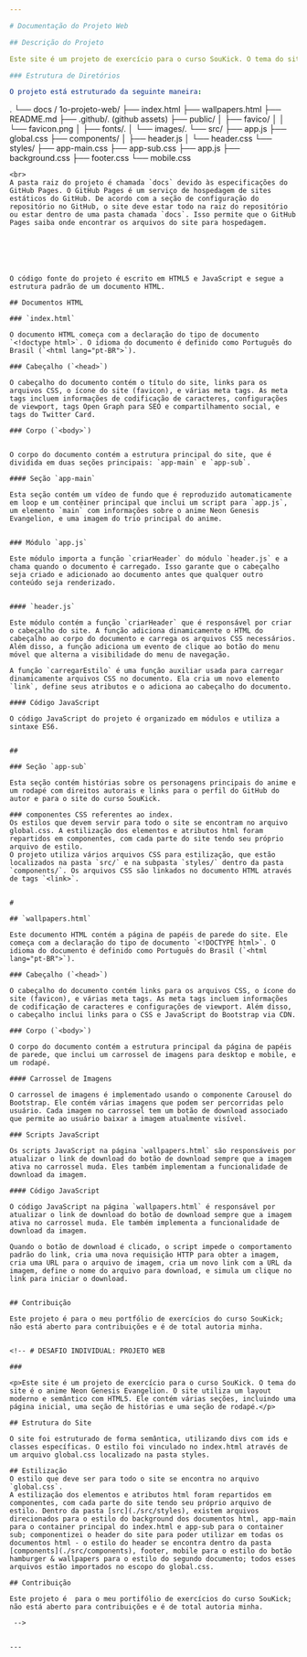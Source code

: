 ```yaml
---

# Documentação do Projeto Web

## Descrição do Projeto

Este site é um projeto de exercício para o curso SouKick. O tema do site é o anime Neon Genesis Evangelion. O site utiliza um layout moderno e semântico com HTML5. Ele contém várias seções, incluindo uma página inicial, uma seção de histórias e uma seção de rodapé.

### Estrutura de Diretórios

O projeto está estruturado da seguinte maneira:

```
.
└── docs / 1o-projeto-web/
    ├── index.html
    ├── wallpapers.html
    ├── README.md
    ├── .github/. (github assets)
    ├── public/
    │   ├── favico/
    │   │   └── favicon.png
    │   ├── fonts/.
    │   └── images/.
    └── src/
        ├── app.js
        ├── global.css
        ├── components/
        │   ├── header.js
        │   └── header.css
        └── styles/
            ├── app-main.css
            ├── app-sub.css
            ├── app.js
            ├── background.css
            ├── footer.css
            └── mobile.css

```
<br>
A pasta raiz do projeto é chamada `docs` devido às especificações do GitHub Pages. O GitHub Pages é um serviço de hospedagem de sites estáticos do GitHub. De acordo com a seção de configuração do repositório no GitHub, o site deve estar todo na raiz do repositório ou estar dentro de uma pasta chamada `docs`. Isso permite que o GitHub Pages saiba onde encontrar os arquivos do site para hospedagem.






O código fonte do projeto é escrito em HTML5 e JavaScript e segue a estrutura padrão de um documento HTML.

## Documentos HTML

### `index.html`

O documento HTML começa com a declaração do tipo de documento `<!doctype html>`. O idioma do documento é definido como Português do Brasil (`<html lang="pt-BR">`).

### Cabeçalho (`<head>`)

O cabeçalho do documento contém o título do site, links para os arquivos CSS, o ícone do site (favicon), e várias meta tags. As meta tags incluem informações de codificação de caracteres, configurações de viewport, tags Open Graph para SEO e compartilhamento social, e tags do Twitter Card.

### Corpo (`<body>`)


O corpo do documento contém a estrutura principal do site, que é dividida em duas seções principais: `app-main` e `app-sub`.

#### Seção `app-main`

Esta seção contém um vídeo de fundo que é reproduzido automaticamente em loop e um contêiner principal que inclui um script para `app.js`, um elemento `main` com informações sobre o anime Neon Genesis Evangelion, e uma imagem do trio principal do anime.


### Módulo `app.js`

Este módulo importa a função `criarHeader` do módulo `header.js` e a chama quando o documento é carregado. Isso garante que o cabeçalho seja criado e adicionado ao documento antes que qualquer outro conteúdo seja renderizado.


#### `header.js`

Este módulo contém a função `criarHeader` que é responsável por criar o cabeçalho do site. A função adiciona dinamicamente o HTML do cabeçalho ao corpo do documento e carrega os arquivos CSS necessários. Além disso, a função adiciona um evento de clique ao botão do menu móvel que alterna a visibilidade do menu de navegação.

A função `carregarEstilo` é uma função auxiliar usada para carregar dinamicamente arquivos CSS no documento. Ela cria um novo elemento `link`, define seus atributos e o adiciona ao cabeçalho do documento.

#### Código JavaScript

O código JavaScript do projeto é organizado em módulos e utiliza a sintaxe ES6.


##

### Seção `app-sub`

Esta seção contém histórias sobre os personagens principais do anime e um rodapé com direitos autorais e links para o perfil do GitHub do autor e para o site do curso SouKick.

### componentes CSS referentes ao index.
Os estilos que devem servir para todo o site se encontram no arquivo global.css. A estilização dos elementos e atributos html foram repartidos em componentes, com cada parte do site tendo seu próprio arquivo de estilo.
O projeto utiliza vários arquivos CSS para estilização, que estão localizados na pasta `src/` e na subpasta `styles/` dentro da pasta `components/`. Os arquivos CSS são linkados no documento HTML através de tags `<link>`.


#

## `wallpapers.html`

Este documento HTML contém a página de papéis de parede do site. Ele começa com a declaração do tipo de documento `<!DOCTYPE html>`. O idioma do documento é definido como Português do Brasil (`<html lang="pt-BR">`).

### Cabeçalho (`<head>`)

O cabeçalho do documento contém links para os arquivos CSS, o ícone do site (favicon), e várias meta tags. As meta tags incluem informações de codificação de caracteres e configurações de viewport. Além disso, o cabeçalho inclui links para o CSS e JavaScript do Bootstrap via CDN.

### Corpo (`<body>`)

O corpo do documento contém a estrutura principal da página de papéis de parede, que inclui um carrossel de imagens para desktop e mobile, e um rodapé.

#### Carrossel de Imagens

O carrossel de imagens é implementado usando o componente Carousel do Bootstrap. Ele contém várias imagens que podem ser percorridas pelo usuário. Cada imagem no carrossel tem um botão de download associado que permite ao usuário baixar a imagem atualmente visível.

### Scripts JavaScript

Os scripts JavaScript na página `wallpapers.html` são responsáveis por atualizar o link de download do botão de download sempre que a imagem ativa no carrossel muda. Eles também implementam a funcionalidade de download da imagem.

#### Código JavaScript

O código JavaScript na página `wallpapers.html` é responsável por atualizar o link de download do botão de download sempre que a imagem ativa no carrossel muda. Ele também implementa a funcionalidade de download da imagem.

Quando o botão de download é clicado, o script impede o comportamento padrão do link, cria uma nova requisição HTTP para obter a imagem, cria uma URL para o arquivo de imagem, cria um novo link com a URL da imagem, define o nome do arquivo para download, e simula um clique no link para iniciar o download.


## Contribuição

Este projeto é para o meu portfólio de exercícios do curso SouKick; não está aberto para contribuições e é de total autoria minha.


<!-- # DESAFIO INDIVIDUAL: PROJETO WEB

###

<p>Este site é um projeto de exercício para o curso SouKick. O tema do site é o anime Neon Genesis Evangelion. O site utiliza um layout moderno e semântico com HTML5. Ele contém várias seções, incluindo uma página inicial, uma seção de histórias e uma seção de rodapé.</p>

## Estrutura do Site

O site foi estruturado de forma semântica, utilizando divs com ids e classes específicas. O estilo foi vinculado no index.html através de um arquivo global.css localizado na pasta styles.

## Estilização
O estilo que deve ser para todo o site se encontra no arquivo `global.css`.
A estilização dos elementos e atributos html foram repartidos em componentes, com cada parte do site tendo seu próprio arquivo de estilo. Dentro da pasta [src](./src/styles), existem arquivos direcionados para o estilo do background dos documentos html, app-main para o container principal do index.html e app-sub para o container sub; componentizei o header do site para poder utilizar em todas os documentos html - o estilo do header se encontra dentro da pasta [components](./src/components), footer, mobile para o estilo do botão hamburger & wallpapers para o estilo do segundo documento; todos esses arquivos estão importados no escopo do global.css.

## Contribuição

Este projeto é  para o meu portifólio de exercícios do curso SouKick; não está aberto para contribuições e é de total autoria minha.

 -->


---
```

